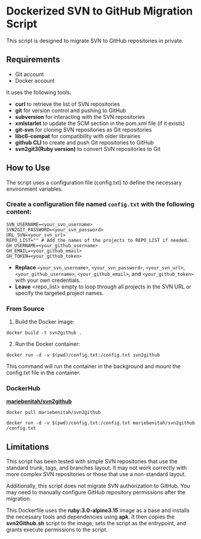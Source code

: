 # Dockerized SVN to GitHub Migration Script
This script is designed to migrate SVN to GitHub repositories in private.
## Requirements
- Git account
- Docker account
  
It uses the following tools:

- **curl** to retrieve the list of SVN repositories
- **git** for version control and pushing to GitHub
- **subversion** for interacting with the SVN repositories
- **xmlstarlet** to update the SCM section in the pom.xml file (if it exists)
- **git-svn** for cloning SVN repositories as Git repositories
- **libc6-compat** for compatibility with older librairies
- **github CLI** to create and push Git repositories to GitHub
- **svn2git3(Ruby version)** to convert SVN repositories to Git


## How to Use
The script uses a configuration file (config.txt) to define the necessary environment variables.
### Create a configuration file named `config.txt` with the following content:
```
SVN_USERNAME=<your_svn_username>
SVN2GIT_PASSWORD=<your_svn_password>
URL_SVN=<your_svn_url>
REPO_LIST="" # Add the names of the projects to REPO_LIST if needed.
GH_USERNAME=<your_github_username>
GH_EMAIL=<your_github_email>
GH_TOKEN=<your_github_token>
```
- **Replace** `<your_svn_username>`, `<your_svn_password>`, `<your_svn_url>`, `<your_github_username>`, `<your_github_email>`, and `<your_github_token>` with your own credentials.
- **Leave** <repo_list> empty to loop through all projects in the SVN URL or specify the targeted project names.

### From Source
1. Build the Docker image:
```
docker build -t svn2github .
```
2. Run the Docker container:
```
docker run -d -v $(pwd)/config.txt:/config.txt svn2github
```
This command will run the container in the background and mount the config.txt file in the container.

### DockerHub

[**mariebenitah/svn2github**](https://hub.docker.com/r/mariebenitah/svn2github)
```
docker pull mariebenitah/svn2github
```
```
docker run -d -v $(pwd)/config.txt:/config.txt mariebenitah/svn2github /config.txt
```


## Limitations
This script has been tested with simple SVN repositories that use the standard trunk, tags, and branches layout. It may not work correctly with more complex SVN repositories or those that use a non-standard layout.

Additionally, this script does not migrate SVN authorization to GitHub. You may need to manually configure GitHub repository permissions after the migration.

This Dockerfile uses the **ruby:3.0-alpine3.15** image as a base and installs the necessary tools and dependencies using **apk**. It then copies the **svn2Github.sh** script to the image, sets the script as the entrypoint, and grants execute permissions to the script.

